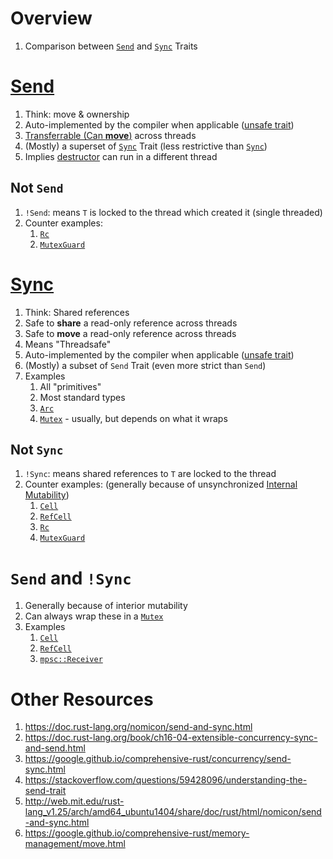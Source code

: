 # Overview
1. Comparison between [`Send`](https://doc.rust-lang.org/std/marker/trait.Send.html) and [`Sync`](https://doc.rust-lang.org/std/marker/trait.Sync.html) Traits


# [Send](https://doc.rust-lang.org/std/marker/trait.Send.html)
1. Think: move & ownership
1. Auto-implemented by the compiler when applicable ([unsafe trait](https://doc.rust-lang.org/book/ch19-01-unsafe-rust.html))
1. [Transferrable (Can **move**)](https://google.github.io/comprehensive-rust/memory-management/move.html) across threads
1. (Mostly) a superset of [`Sync`](https://doc.rust-lang.org/std/marker/trait.Sync.html) Trait (less restrictive than [`Sync`](https://doc.rust-lang.org/std/marker/trait.Sync.html))
1. Implies [destructor](https://doc.rust-lang.org/nomicon/destructors.html) can run in a different thread

## Not `Send`
1. `!Send`: means `T` is locked to the thread which created it (single threaded)
1. Counter examples:
    1. [`Rc`](https://doc.rust-lang.org/std/rc/struct.Rc.html)
    1. [`MutexGuard`](https://doc.rust-lang.org/std/sync/struct.MutexGuard.html)


# [Sync](https://doc.rust-lang.org/std/marker/trait.Sync.html)
1. Think: Shared references
1. Safe to **share** a read-only reference across threads
1. Safe to **move** a read-only reference across threads
1. Means "Threadsafe"
1. Auto-implemented by the compiler when applicable ([unsafe trait](https://doc.rust-lang.org/book/ch19-01-unsafe-rust.html))
1. (Mostly) a subset of `Send` Trait (even more strict than `Send`)
1. Examples
    1. All "primitives"
    1. Most standard types
    1. [`Arc`](https://doc.rust-lang.org/std/sync/struct.Arc.html)
    1. [`Mutex`](https://doc.rust-lang.org/std/sync/struct.Mutex.html) - usually, but depends on what it wraps

## Not `Sync`
1. `!Sync`: means shared references to `T` are locked to the thread
1. Counter examples: (generally because of unsynchronized [Internal Mutability](https://doc.rust-lang.org/reference/interior-mutability.html))
    1. [`Cell`](https://doc.rust-lang.org/std/cell/struct.Cell.html)
    1. [`RefCell`](https://doc.rust-lang.org/std/cell/struct.RefCell.html)
    1. [`Rc`](https://doc.rust-lang.org/std/rc/struct.Rc.html)
    1. [`MutexGuard`](https://doc.rust-lang.org/std/sync/struct.MutexGuard.html)


# `Send` and `!Sync`
1. Generally because of interior mutability
1. Can always wrap these in a [`Mutex`](https://doc.rust-lang.org/std/sync/struct.Mutex.html)
1. Examples
    1. [`Cell`](https://doc.rust-lang.org/std/cell/struct.Cell.html)
    1. [`RefCell`](https://doc.rust-lang.org/std/cell/struct.RefCell.html)
    1. [`mpsc::Receiver`](https://doc.rust-lang.org/std/sync/mpsc/struct.Receiver.html)


# Other Resources
1. https://doc.rust-lang.org/nomicon/send-and-sync.html
1. https://doc.rust-lang.org/book/ch16-04-extensible-concurrency-sync-and-send.html
1. https://google.github.io/comprehensive-rust/concurrency/send-sync.html
1. https://stackoverflow.com/questions/59428096/understanding-the-send-trait
1. http://web.mit.edu/rust-lang_v1.25/arch/amd64_ubuntu1404/share/doc/rust/html/nomicon/send-and-sync.html
1. https://google.github.io/comprehensive-rust/memory-management/move.html

